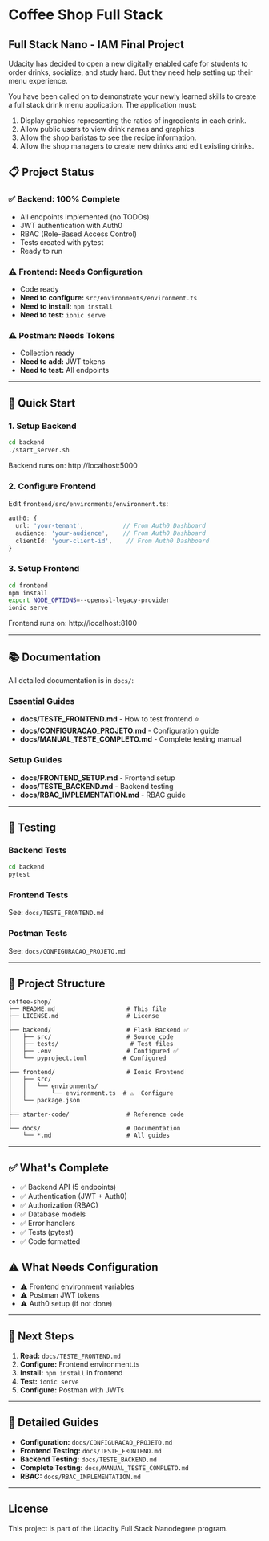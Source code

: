 # Coffee Shop Full Stack

## Full Stack Nano - IAM Final Project

Udacity has decided to open a new digitally enabled cafe for students to order drinks, socialize, and study hard. But they need help setting up their menu experience.

You have been called on to demonstrate your newly learned skills to create a full stack drink menu application. The application must:

1. Display graphics representing the ratios of ingredients in each drink.
2. Allow public users to view drink names and graphics.
3. Allow the shop baristas to see the recipe information.
4. Allow the shop managers to create new drinks and edit existing drinks.

## 📋 Project Status

### ✅ Backend: 100% Complete
- All endpoints implemented (no TODOs)
- JWT authentication with Auth0
- RBAC (Role-Based Access Control)
- Tests created with pytest
- Ready to run

### ⚠️ Frontend: Needs Configuration
- Code ready
- **Need to configure:** `src/environments/environment.ts`
- **Need to install:** `npm install`
- **Need to test:** `ionic serve`

### ⚠️ Postman: Needs Tokens
- Collection ready
- **Need to add:** JWT tokens
- **Need to test:** All endpoints

---

## 🚀 Quick Start

### 1. Setup Backend

```bash
cd backend
./start_server.sh
```

Backend runs on: http://localhost:5000

### 2. Configure Frontend

Edit `frontend/src/environments/environment.ts`:

```typescript
auth0: {
  url: 'your-tenant',           // From Auth0 Dashboard
  audience: 'your-audience',    // From Auth0 Dashboard
  clientId: 'your-client-id',    // From Auth0 Dashboard
}
```

### 3. Setup Frontend

```bash
cd frontend
npm install
export NODE_OPTIONS=--openssl-legacy-provider
ionic serve
```

Frontend runs on: http://localhost:8100

---

## 📚 Documentation

All detailed documentation is in `docs/`:

### Essential Guides
- **docs/TESTE_FRONTEND.md** - How to test frontend ⭐
- **docs/CONFIGURACAO_PROJETO.md** - Configuration guide
- **docs/MANUAL_TESTE_COMPLETO.md** - Complete testing manual

### Setup Guides
- **docs/FRONTEND_SETUP.md** - Frontend setup
- **docs/TESTE_BACKEND.md** - Backend testing
- **docs/RBAC_IMPLEMENTATION.md** - RBAC guide

---

## 🧪 Testing

### Backend Tests

```bash
cd backend
pytest
```

### Frontend Tests

See: `docs/TESTE_FRONTEND.md`

### Postman Tests

See: `docs/CONFIGURACAO_PROJETO.md`

---

## 📁 Project Structure

```
coffee-shop/
├── README.md                    # This file
├── LICENSE.md                   # License
│
├── backend/                     # Flask Backend ✅
│   ├── src/                     # Source code
│   ├── tests/                    # Test files
│   ├── .env                     # Configured ✅
│   └── pyproject.toml          # Configured
│
├── frontend/                    # Ionic Frontend
│   ├── src/
│   │   └── environments/
│   │       └── environment.ts  # ⚠️  Configure
│   └── package.json
│
├── starter-code/                # Reference code
│
└── docs/                        # Documentation
    └── *.md                     # All guides
```

---

## ✅ What's Complete

- ✅ Backend API (5 endpoints)
- ✅ Authentication (JWT + Auth0)
- ✅ Authorization (RBAC)
- ✅ Database models
- ✅ Error handlers
- ✅ Tests (pytest)
- ✅ Code formatted

## ⚠️ What Needs Configuration

- ⚠️ Frontend environment variables
- ⚠️ Postman JWT tokens
- ⚠️ Auth0 setup (if not done)

---

## 🎯 Next Steps

1. **Read:** `docs/TESTE_FRONTEND.md`
2. **Configure:** Frontend environment.ts
3. **Install:** `npm install` in frontend
4. **Test:** `ionic serve`
5. **Configure:** Postman with JWTs

---

## 📖 Detailed Guides

- **Configuration:** `docs/CONFIGURACAO_PROJETO.md`
- **Frontend Testing:** `docs/TESTE_FRONTEND.md`
- **Backend Testing:** `docs/TESTE_BACKEND.md`
- **Complete Testing:** `docs/MANUAL_TESTE_COMPLETO.md`
- **RBAC:** `docs/RBAC_IMPLEMENTATION.md`

---

## License

This project is part of the Udacity Full Stack Nanodegree program.
